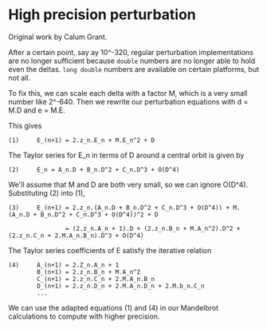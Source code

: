 # High precision perturbation

Original work by Calum Grant.

After a certain point, say ay 10^-320, regular perturbation implementations are no longer sufficient because `double` numbers are no longer able to hold even the deltas. `long double` numbers are available on certain platforms, but not all.

To fix this, we can scale each delta with a factor M, which is a very small number like 2^-640. Then we rewrite our perturbation equations with d = M.D and e = M.E.

This gives

```
(1)     E_(n+1) = 2.z_n.E_n + M.E_n^2 + D
```

The Taylor series for E_n in terms of D around a central orbit is given by

```
(2)     E_n = A_n.D + B_n.D^2 + C_n.D^3 + O(D^4)
```

We'll assume that M and D are both very small, so we can ignore O(D^4).  Substituting (2) into (1),

```
(3)     E_(n+1) = 2.z_n.(A_n.D + B_n.D^2 + C_n.D^3 + O(D^4)) + M.(A_n.D + B_n.D^2 + C_n.D^3 + O(D^4))^2 + D

                = (2.z_n.A_n + 1).D + (2.z_n.B_n + M.A_n^2).D^2 + (2.z_n.C_n + 2.M.A_n.B_n).D^3 + O(D^4)
```

The Taylor series coefficients of E satisfy the iterative relation

```
(4)     A_(n+1) = 2.Z_n.A_n + 1
        B_(n+1) = 2.z_n.B_n + M.A_n^2
        C_(n+1) = 2.z_n.C_n + 2.M.A_n.B_n
        D_(n+1) = 2.z_n.D_n + 2.M.A_n.D_n + 2.M.b_n.C_n
        ...
```

We can use the adapted equations (1) and (4) in our Mandelbrot calculations to compute with higher precision.
